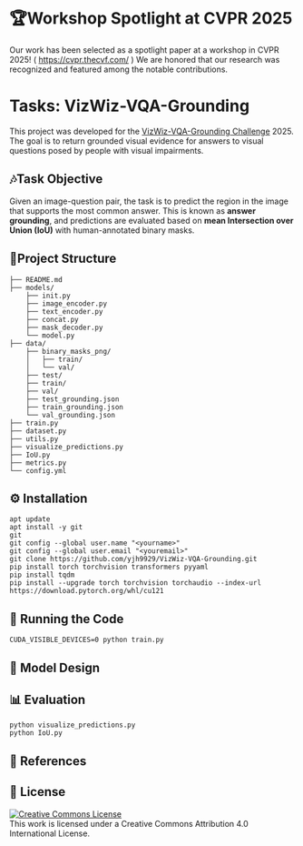 # 🏆Workshop Spotlight at CVPR 2025
Our work has been selected as a spotlight paper at a workshop in CVPR 2025! ( https://cvpr.thecvf.com/ )
We are honored that our research was recognized and featured among the notable contributions. 

# Tasks: VizWiz-VQA-Grounding
 This project was developed for the [VizWiz-VQA-Grounding Challenge](https://vizwiz.org/tasks-and-datasets/visual-qa/) 2025. The goal is to return grounded visual evidence for answers to visual questions posed by people with visual impairments. 


## 🎶Task Objective
Given an image-question pair, the task is to predict the region in the image that supports the most common answer. This is known as **answer grounding**, and predictions are evaluated based on **mean Intersection over Union (IoU)** with human-annotated binary masks.


## 📂Project Structure
```project/
├── README.md
├── models/
    ├── init.py
    ├── image_encoder.py
    ├── text_encoder.py
    ├── concat.py
    ├── mask_decoder.py
    └── model.py 
├── data/
    ├── binary_masks_png/
    │   ├── train/
    │   └── val/
    ├── test/
    ├── train/
    ├── val/
    ├── test_grounding.json
    ├── train_grounding.json
    └── val_grounding.json
├── train.py
├── dataset.py
├── utils.py
├── visualize_predictions.py
├── IoU.py
├── metrics.py
└── config.yml
```
## ⚙️ Installation
    apt update
    apt install -y git
    git
    git config --global user.name "<yourname>"
    git config --global user.email "<youremail>"
    git clone https://github.com/yjh9929/VizWiz-VQA-Grounding.git
    pip install torch torchvision transformers pyyaml
    pip install tqdm
    pip install --upgrade torch torchvision torchaudio --index-url https://download.pytorch.org/whl/cu121

## 🚀 Running the Code
    CUDA_VISIBLE_DEVICES=0 python train.py

## 🧠 Model Design

## 📊 Evaluation
    python visualize_predictions.py
    python IoU.py

## 🔗 References

## 📝 License
<a href="http://creativecommons.org/licenses/by/4.0/" rel="license"><img src="https://i.creativecommons.org/l/by/4.0/88x31.png" alt="Creative Commons License"></a>  
This work is licensed under a Creative Commons Attribution 4.0 International License.

